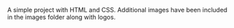 A simple project with HTML and CSS.
Additional images have been included in the images folder along with logos. 

